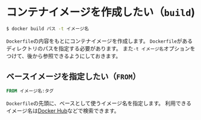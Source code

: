 # コンテナイメージを作成したい（``build``)

```bash
$ docker build パス -t イメージ名
```

``Dockerfile``の内容をもとにコンテナイメージを作成します。
``Dockerfile``があるディレクトリのパスを指定する必要があります。
また``-t イメージ名``オプションをつけて、後から参照できるようにしておきます。

## ベースイメージを指定したい（``FROM``）

```dockerfile
FROM イメージ名:タグ
```

``Dockerfile``の先頭に、ベースとして使うイメージ名を指定します。
利用できるイメージ名は[Docker Hub](https://hub.docker.com/)などで検索できます。
